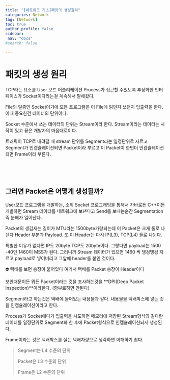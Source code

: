 ```yaml
---
title: "[네트워크 기초]패킷의 생성원리"
categories: Network
tag: [Network]
toc: true
author_profile: false
sidebar:
 nav: "docs"
#search: false

---
```




# 패킷의 생성 원리

TCP라는 요소를 User 모드 어플리케이션 Process가 접근할 수있도록 추상화한 인터페이스가 Socket이다라는걸 계속해서 말해왔다.                    

File의 일종인 Socket이기에 모든 프로그램은 이 File에 읽던지 쓰던지 입출력을 한다. 이때 중요한건 데이터의 단위이다.                

Socket 수준에서 쓰는 데이터의 단위는 Stream이라 한다. Stream이라는 데이터는 시작이 있고 끝은 개발자의 마음대로이다.

트래픽이 TCP로 내려갈 때 stream 단위를 Segment라는 일정단위로 자르고 Segment가 인캡슐레이션되면 Packet이라 부르고 이 Packet이 한번더 인캡슐레이션되면 Frame이라 부른다.

    

    



## **그러면 Packet은 어떻게 생성될까?**

User모드 프로그램을 개발하는, 소위 Socket 프로그래밍을 통해서 자바로든 C++이든 개발하면 Stream 데이터를 네트워크에 보낸다고 Send를 보내는순간 Segmentation 즉 분해가 일어난다.

Packet의 생김새는 길이가 MTU라는 1500byte가량되는데 이 Packet은 크게 둘로 나뉜다 Header 부분과 Payload. 또 이 Header는 다시 IP(L3), TCP(L4) 둘로 나뉜다.

특별한 이유가 없다면 IP도 20byte TCP도 20byte이다. 그렇다면 payload는 1500 -40인 1460이 MSS가 된다. 그러니까 Stream 데이터가 있으면 1460 씩 댕겅댕겅 자르고 payload로 넣어버리고 그앞에 header를 붙인 것이다.

<aside>
⛔ 택배를 보면 송장이 붙어있다 여기서 택배를 Packet 송장이 Header이다

</aside>

보안때문이든 뭐든 Packet이라는 것을 조사하는것을 **DPI(Deep Packet Inspection)**이라한다. (함부로하면 안된다)

Segment라고 하는것은 택배에 들어있는 내용물과 같다. 내용물을 택배박스에 넣는 것을 인캡슐레이션이라고 한다.

Process가 Socket에다가 입출력을 시도하면 메모리에 저장된 Stream형식의 길다란 데이터를 일정단위로 Segment화 한 후에 Packet형식으로 인캡슐레이션되서 생성된다.

Frame이라는 것은 택배박스를 실는 택배차량으로 생각하면 이해하기 쉽다.

> Segment는 L4 수준의 단위
> 
> Packet은 L3 수준의 단위
> 
> Frame은 L2 수준의 단위
